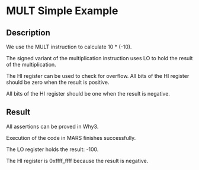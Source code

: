 # MULT Simple Example

## Description

We use the MULT instruction to calculate 10 * (-10).

The signed variant of the multiplication instruction uses LO to hold
the result of the multiplication.

The HI register can be used to check for overflow. All bits of the HI
register should be zero when the result is positive. 

All bits of the HI register should be one when the result is negative.

## Result

All assertions can be proved in Why3.

Execution of the code in MARS finishes successfully. 

The LO register holds the result: -100.

The HI register is 0xffff_ffff because the result is negative.
